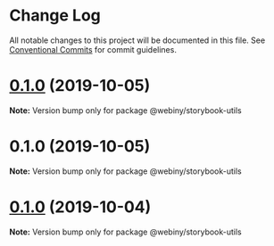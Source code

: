 # Change Log

All notable changes to this project will be documented in this file.
See [Conventional Commits](https://conventionalcommits.org) for commit guidelines.

<a name="0.1.0"></a>
# [0.1.0](https://github.com/webiny/webiny-js/compare/@webiny/storybook-utils@0.1.0...@webiny/storybook-utils@0.1.0) (2019-10-05)

**Note:** Version bump only for package @webiny/storybook-utils





<a name="0.1.0"></a>
# 0.1.0 (2019-10-05)

**Note:** Version bump only for package @webiny/storybook-utils





<a name="0.1.0"></a>
# [0.1.0](https://github.com/webiny/webiny-js/compare/@webiny/storybook-utils@1.0.0-next.1...@webiny/storybook-utils@0.1.0) (2019-10-04)

**Note:** Version bump only for package @webiny/storybook-utils
